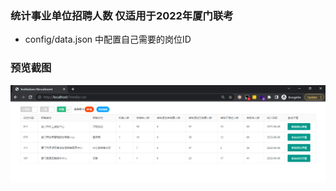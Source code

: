 ### 统计事业单位招聘人数 仅适用于2022年厦门联考
 - config/data.json 中配置自己需要的岗位ID

### 预览截图
![img.png](static/image/img.png)